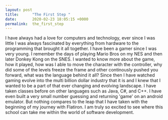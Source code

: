 ```yaml
---
layout: post
title:      "The First Step "
date:       2020-02-23 18:05:15 +0000
permalink:  the_first_step
---
```


I have always had a love for computers and technology, ever since I was little I was always fascinated by everything from hardware to the programming that brought it all together. I have been a gamer since I was very young. I remember the days of playing Mario Bros on my NES and then later Donkey Kong on the SNES. I wanted to know more about the game, how it played, how was I able to move the character with the controller, why did some of the levels freeze the frame and other continously pushed you forward, what was the language behind it all? Since then I have watched gaming evolve into the multi billion dollar industry that it is and I knew that I wanted to be a part of that ever changing and evolving landscape.
I have taken classes before on other languages such as Java, C#, and C++. I have even built a very small number guessing and returning 'game' on an android emulator. But nothing compares to the leap that I have taken with the beginning of my journey with Flatiron. I am truly so excited to see where this school can take me within the world of software development. 

